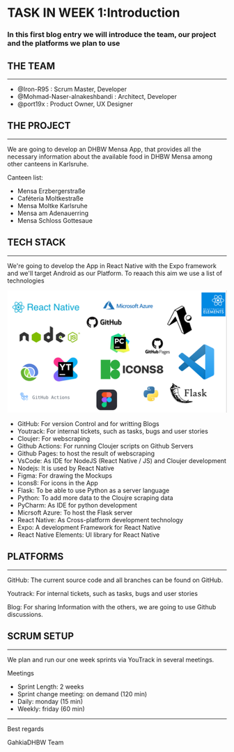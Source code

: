 # TASK IN WEEK 1:Introduction


### In this first blog entry we will introduce the team, our project and the platforms we plan to use


## THE TEAM
---

- @Iron-R95 : Scrum Master, Developer
- @Mohmad-Naser-alnakeshbandi : Architect, Developer
- @port19x : Product Owner, UX Designer

## THE PROJECT
---

We are going to develop an DHBW Mensa App, that provides all the necessary information about the available food in DHBW Mensa among other canteens in Karlsruhe.

Canteen list:

- Mensa Erzbergerstraße
- Caféteria Moltkestraße
- Mensa Moltke Karlsruhe
- Mensa am Adenauerring
- Mensa Schloss Gottesaue


## TECH STACK
---
We're going to develop the App in React Native with the Expo framework and we'll target Android as our Platform. To reaach this aim we use a list of technologies 

<img src="Tech stack.png">

- GitHub: For version Control and for writting Blogs
- Youtrack: For internal tickets, such as tasks, bugs and user stories
- Cloujer: For webscraping 
- Github Actions: For running Cloujer scripts on Github Servers
- Github Pages: to host the result of webscraping
- VsCode: As IDE for NodeJS (React Native / JS) and Cloujer development
- Nodejs: It is used by React Native
- Figma: For drawing the Mockups
- Icons8: For icons in the App
- Flask: To be able to use Python as a server language
- Python: To add more data to the Cloujre scraping data
- PyCharm: As IDE for python development 
- Micrsoft Azure: To host the Flask server
- React Native: As Cross-platform development technology
- Expo: A development Framework for React Native
- React Native Elements: UI library for React Native

## PLATFORMS
---

GitHub: The current source code and all branches can be found on GitHub.

Youtrack: For internal tickets, such as tasks, bugs and user stories

Blog: For sharing Information with the others, we are going to use Github discussions.

## SCRUM SETUP
---

We plan and run our one week sprints via YouTrack in several meetings.

Meetings
- Sprint Length: 2 weeks
- Sprint change meeting: on demand (120 min)
- Daily: monday (15 min)
- Weekly: friday (60 min)

---
Best regards

GahkiaDHBW Team
